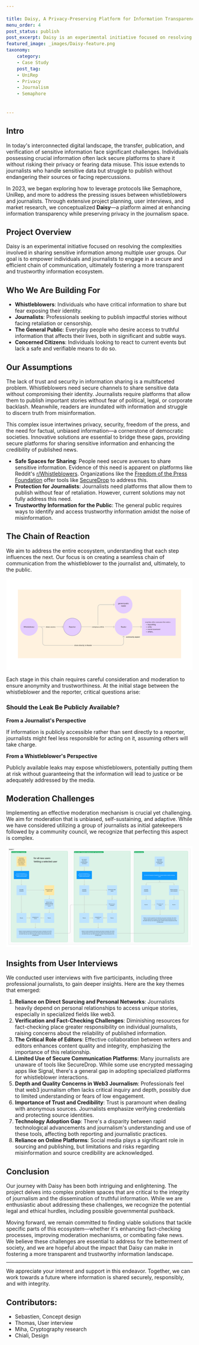 ```yaml
---

title: Daisy, A Privacy-Preserving Platform for Information Transparency in Journalism
menu_order: 4
post_status: publish
post_excerpt: Daisy is an experimental initiative focused on resolving the complexities involved in sharing sensitive information among multiple user groups. Our goal is to empower individuals and journalists to engage in a secure and efficient chain of communication, ultimately fostering a more transparent and trustworthy information ecosystem.
featured_image: _images/Daisy-feature.png
taxonomy:
    category:
    - Case Study
    post_tag:
    - UniRep
    - Privacy
    - Journalism
    - Semaphore


---
```

## Intro

In today's interconnected digital landscape, the transfer, publication, and verification of sensitive information face significant challenges. Individuals possessing crucial information often lack secure platforms to share it without risking their privacy or fearing data misuse. This issue extends to journalists who handle sensitive data but struggle to publish without endangering their sources or facing repercussions.

In 2023, we began exploring how to leverage protocols like Semaphore, UniRep, and more to address the pressing issues between whistleblowers and journalists. Through extensive project planning, user interviews, and market research, we conceptualized **Daisy**—a platform aimed at enhancing information transparency while preserving privacy in the journalism space.

## Project Overview

Daisy is an experimental initiative focused on resolving the complexities involved in sharing sensitive information among multiple user groups. Our goal is to empower individuals and journalists to engage in a secure and efficient chain of communication, ultimately fostering a more transparent and trustworthy information ecosystem.

## Who We Are Building For

- **Whistleblowers**: Individuals who have critical information to share but fear exposing their identity.
- **Journalists**: Professionals seeking to publish impactful stories without facing retaliation or censorship.
- **The General Public**: Everyday people who desire access to truthful information that affects their lives, both in significant and subtle ways.
- **Concerned Citizens**: Individuals looking to react to current events but lack a safe and verifiable means to do so.

## Our Assumptions

The lack of trust and security in information sharing is a multifaceted problem. Whistleblowers need secure channels to share sensitive data without compromising their identity. Journalists require platforms that allow them to publish important stories without fear of political, legal, or corporate backlash. Meanwhile, readers are inundated with information and struggle to discern truth from misinformation.

This complex issue intertwines privacy, security, freedom of the press, and the need for factual, unbiased information—a cornerstone of democratic societies. Innovative solutions are essential to bridge these gaps, providing secure platforms for sharing sensitive information and enhancing the credibility of published news.

- **Safe Spaces for Sharing**: People need secure avenues to share sensitive information. Evidence of this need is apparent on platforms like Reddit's [r/Whistleblowers](https://www.reddit.com/r/Whistleblowers/). Organizations like the [Freedom of the Press Foundation](https://freedom.press/) offer tools like [SecureDrop](https://securedrop.org/) to address this.
- **Protection for Journalists**: Journalists need platforms that allow them to publish without fear of retaliation. However, current solutions may not fully address this need.
- **Trustworthy Information for the Public**: The general public requires ways to identify and access trustworthy information amidst the noise of misinformation.

## The Chain of Reaction

We aim to address the entire ecosystem, understanding that each step influences the next. Our focus is on creating a seamless chain of communication from the whistleblower to the journalist and, ultimately, to the public.

![Chain of reaction in information sharing.](/_images/Daisy-chain.png "The chain of reaction & its ripple effects")


Each stage in this chain requires careful consideration and moderation to ensure anonymity and trustworthiness. At the initial stage between the whistleblower and the reporter, critical questions arise:

### Should the Leak Be Publicly Available?

**From a Journalist's Perspective**

If information is publicly accessible rather than sent directly to a reporter, journalists might feel less responsible for acting on it, assuming others will take charge.

**From a Whistleblower's Perspective**

Publicly available leaks may expose whistleblowers, potentially putting them at risk without guaranteeing that the information will lead to justice or be adequately addressed by the media.

## Moderation Challenges

Implementing an effective moderation mechanism is crucial yet challenging. We aim for moderation that is unbiased, self-sustaining, and adaptive. While we have considered utilizing a group of journalists as initial gatekeepers followed by a community council, we recognize that perfecting this aspect is complex.

![Flow chat of moderation](/_images/Daisy-communityMod.png "The possibility of community moderation flow")

## Insights from User Interviews

We conducted user interviews with five participants, including three professional journalists, to gain deeper insights. Here are the key themes that emerged:

1. **Reliance on Direct Sourcing and Personal Networks**: Journalists heavily depend on personal relationships to access unique stories, especially in specialized fields like web3.
2. **Verification and Fact-Checking Challenges**: Diminishing resources for fact-checking place greater responsibility on individual journalists, raising concerns about the reliability of published information.
3. **The Critical Role of Editors**: Effective collaboration between writers and editors enhances content quality and integrity, emphasizing the importance of this relationship.
4. **Limited Use of Secure Communication Platforms**: Many journalists are unaware of tools like SecureDrop. While some use encrypted messaging apps like Signal, there's a general gap in adopting specialized platforms for whistleblower interactions.
5. **Depth and Quality Concerns in Web3 Journalism**: Professionals feel that web3 journalism often lacks critical inquiry and depth, possibly due to limited understanding or fears of low engagement.
6. **Importance of Trust and Credibility**: Trust is paramount when dealing with anonymous sources. Journalists emphasize verifying credentials and protecting source identities.
7. **Technology Adoption Gap**: There's a disparity between rapid technological advancements and journalism's understanding and use of these tools, affecting both reporting and journalistic practices.
8. **Reliance on Online Platforms**: Social media plays a significant role in sourcing and publishing, but limitations and risks regarding misinformation and source credibility are acknowledged.

## Conclusion

Our journey with Daisy has been both intriguing and enlightening. The project delves into complex problem spaces that are critical to the integrity of journalism and the dissemination of truthful information. While we are enthusiastic about addressing these challenges, we recognize the potential legal and ethical hurdles, including possible governmental pushback.

Moving forward, we remain committed to finding viable solutions that tackle specific parts of this ecosystem—whether it's enhancing fact-checking processes, improving moderation mechanisms, or combating fake news. We believe these challenges are essential to address for the betterment of society, and we are hopeful about the impact that Daisy can make in fostering a more transparent and trustworthy information landscape.

---

We appreciate your interest and support in this endeavor. Together, we can work towards a future where information is shared securely, responsibly, and with integrity.


## Contributors:

- Sebastien, Concept design
- Thomas, User interview
- Miha, Cryptography research
- Chiali, Design